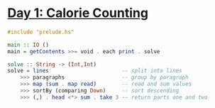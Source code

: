 # [Day 1: Calorie Counting](https://adventofcode.com/2022/day/1)

```haskell
#include "prelude.hs"

main :: IO ()
main = getContents >>= void . each print . solve

solve :: String -> (Int,Int)
solve = lines                       -- split into lines
    >>> paragraphs                  -- group by paragraph
    >>> map (sum . map read)        -- read and sum values
    >>> sortBy (comparing Down)     -- sort descending
    >>> (,) . head <*> sum . take 3 -- return parts one and two
```
